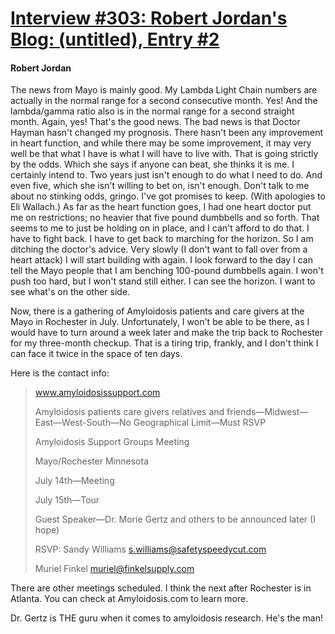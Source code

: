 # [Interview #303: Robert Jordan's Blog: (untitled), Entry #2](https://www.theoryland.com/intvmain.php?i=303#2)

#### Robert Jordan

The news from Mayo is mainly good. My Lambda Light Chain numbers are actually in the normal range for a second consecutive month. Yes! And the lambda/gamma ratio also is in the normal range for a second straight month. Again, yes! That's the good news. The bad news is that Doctor Hayman hasn't changed my prognosis. There hasn't been any improvement in heart function, and while there may be some improvement, it may very well be that what I have is what I will have to live with. That is going strictly by the odds. Which she says if anyone can beat, she thinks it is me. I certainly intend to. Two years just isn't enough to do what I need to do. And even five, which she isn't willing to bet on, isn't enough. Don't talk to me about no stinking odds, gringo. I've got promises to keep. (With apologies to Eli Wallach.) As far as the heart function goes, I had one heart doctor put me on restrictions; no heavier that five pound dumbbells and so forth. That seems to me to just be holding on in place, and I can't afford to do that. I have to fight back. I have to get back to marching for the horizon. So I am ditching the doctor's advice. Very slowly (I don't want to fall over from a heart attack) I will start building with again. I look forward to the day I can tell the Mayo people that I am benching 100-pound dumbbells again. I won't push too hard, but I won't stand still either. I can see the horizon. I want to see what's on the other side.

Now, there is a gathering of Amyloidosis patients and care givers at the Mayo in Rochester in July. Unfortunately, I won't be able to be there, as I would have to turn around a week later and make the trip back to Rochester for my three-month checkup. That is a tiring trip, frankly, and I don't think I can face it twice in the space of ten days.

Here is the contact info:

> www.amyloidosissupport.com
>   
> Amyloidosis patients care givers relatives and friends—Midwest—East—West-South—No Geographical Limit—Must RSVP
>   
> Amyloidosis Support Groups Meeting
>   
> Mayo/Rochester Minnesota
>   
> July 14th—Meeting
>   
> July 15th—Tour
>   
> Guest Speaker—Dr. Morie Gertz and others to be announced later (I hope)
>   
> RSVP: Sandy Williams s.williams@safetyspeedycut.com
>   
> Muriel Finkel muriel@finkelsupply.com

There are other meetings scheduled. I think the next after Rochester is in Atlanta. You can check at Amyloidosis.com to learn more.

Dr. Gertz is THE guru when it comes to amyloidosis research. He's the man!


